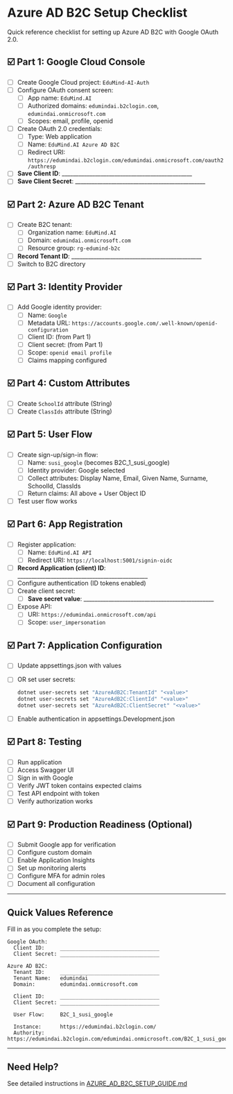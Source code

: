 # Azure AD B2C Setup Checklist

Quick reference checklist for setting up Azure AD B2C with Google OAuth 2.0.

## ☑️ Part 1: Google Cloud Console

- [ ] Create Google Cloud project: `EduMind-AI-Auth`
- [ ] Configure OAuth consent screen:
  - [ ] App name: `EduMind.AI`
  - [ ] Authorized domains: `edumindai.b2clogin.com`, `edumindai.onmicrosoft.com`
  - [ ] Scopes: email, profile, openid
- [ ] Create OAuth 2.0 credentials:
  - [ ] Type: Web application
  - [ ] Name: `EduMind.AI Azure AD B2C`
  - [ ] Redirect URI: `https://edumindai.b2clogin.com/edumindai.onmicrosoft.com/oauth2/authresp`
- [ ] **Save Client ID**: _______________________________________________
- [ ] **Save Client Secret**: _______________________________________________

## ☑️ Part 2: Azure AD B2C Tenant

- [ ] Create B2C tenant:
  - [ ] Organization name: `EduMind.AI`
  - [ ] Domain: `edumindai.onmicrosoft.com`
  - [ ] Resource group: `rg-edumind-b2c`
- [ ] **Record Tenant ID**: _______________________________________________
- [ ] Switch to B2C directory

## ☑️ Part 3: Identity Provider

- [ ] Add Google identity provider:
  - [ ] Name: `Google`
  - [ ] Metadata URL: `https://accounts.google.com/.well-known/openid-configuration`
  - [ ] Client ID: (from Part 1)
  - [ ] Client secret: (from Part 1)
  - [ ] Scope: `openid email profile`
  - [ ] Claims mapping configured

## ☑️ Part 4: Custom Attributes

- [ ] Create `SchoolId` attribute (String)
- [ ] Create `ClassIds` attribute (String)

## ☑️ Part 5: User Flow

- [ ] Create sign-up/sign-in flow:
  - [ ] Name: `susi_google` (becomes B2C_1_susi_google)
  - [ ] Identity provider: Google selected
  - [ ] Collect attributes: Display Name, Email, Given Name, Surname, SchoolId, ClassIds
  - [ ] Return claims: All above + User Object ID
- [ ] Test user flow works

## ☑️ Part 6: App Registration

- [ ] Register application:
  - [ ] Name: `EduMind.AI API`
  - [ ] Redirect URI: `https://localhost:5001/signin-oidc`
- [ ] **Record Application (client) ID**: _______________________________________________
- [ ] Configure authentication (ID tokens enabled)
- [ ] Create client secret:
  - [ ] **Save secret value**: _______________________________________________
- [ ] Expose API:
  - [ ] URI: `https://edumindai.onmicrosoft.com/api`
  - [ ] Scope: `user_impersonation`

## ☑️ Part 7: Application Configuration

- [ ] Update appsettings.json with values
- [ ] OR set user secrets:

  ```bash
  dotnet user-secrets set "AzureAdB2C:TenantId" "<value>"
  dotnet user-secrets set "AzureAdB2C:ClientId" "<value>"
  dotnet user-secrets set "AzureAdB2C:ClientSecret" "<value>"
  ```

- [ ] Enable authentication in appsettings.Development.json

## ☑️ Part 8: Testing

- [ ] Run application
- [ ] Access Swagger UI
- [ ] Sign in with Google
- [ ] Verify JWT token contains expected claims
- [ ] Test API endpoint with token
- [ ] Verify authorization works

## ☑️ Part 9: Production Readiness (Optional)

- [ ] Submit Google app for verification
- [ ] Configure custom domain
- [ ] Enable Application Insights
- [ ] Set up monitoring alerts
- [ ] Configure MFA for admin roles
- [ ] Document all configuration

---

## Quick Values Reference

Fill in as you complete the setup:

```
Google OAuth:
  Client ID:     ________________________________
  Client Secret: ________________________________

Azure AD B2C:
  Tenant ID:     ________________________________
  Tenant Name:   edumindai
  Domain:        edumindai.onmicrosoft.com
  
  Client ID:     ________________________________
  Client Secret: ________________________________
  
  User Flow:     B2C_1_susi_google
  
  Instance:      https://edumindai.b2clogin.com/
  Authority:     https://edumindai.b2clogin.com/edumindai.onmicrosoft.com/B2C_1_susi_google
```

---

## Need Help?

See detailed instructions in [AZURE_AD_B2C_SETUP_GUIDE.md](./AZURE_AD_B2C_SETUP_GUIDE.md)
